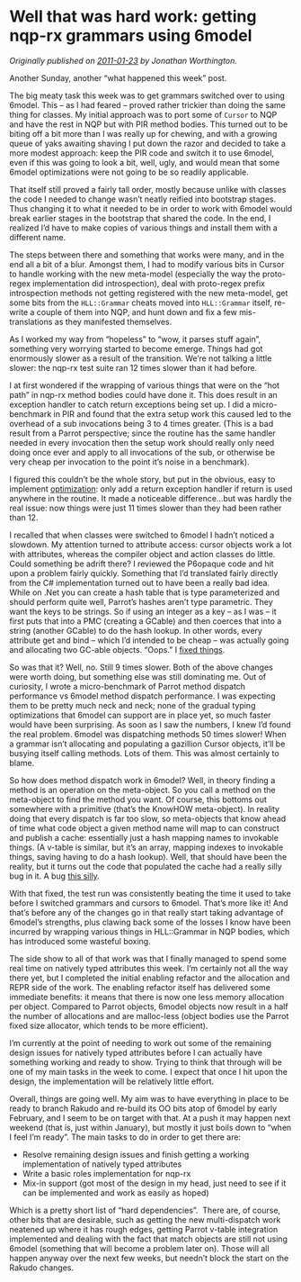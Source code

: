 # Well that was hard work: getting nqp-rx grammars using 6model
    
*Originally published on [2011-01-23](https://6guts.wordpress.com/2011/01/24/well-that-was-hard-work-getting-nqp-rx-grammars-using-6model/) by Jonathan Worthington.*

Another Sunday, another “what happened this week” post.

The big meaty task this week was to get grammars switched over to using 6model. This – as I had feared – proved rather trickier than doing the same thing for classes. My initial approach was to port some of `Cursor` to NQP and have the rest in NQP but with PIR method bodies. This turned out to be biting off a bit more than I was really up for chewing, and with a growing queue of yaks awaiting shaving I put down the razor and decided to take a more modest approach: keep the PIR code and switch it to use 6model, even if this was going to look a bit, well, ugly, and would mean that some 6model optimizations were not going to be so readily applicable.

That itself still proved a fairly tall order, mostly because unlike with classes the code I needed to change wasn’t neatly reified into bootstrap stages. Thus changing it to what it needed to be in order to work with 6model would break earlier stages in the bootstrap that shared the code. In the end, I realized I’d have to make copies of various things and install them with a different name.

The steps between there and something that works were many, and in the end all a bit of a blur. Amongst them, I had to modify various bits in Cursor to handle working with the new meta-model (especially the way the proto-regex implementation did introspection), deal with proto-regex prefix introspection methods not getting registered with the new meta-model, get some bits from the `HLL::Grammar` cheats moved into `HLL::Grammar` itself, re-write a couple of them into NQP, and hunt down and fix a few mis-translations as they manifested themselves.

As I worked my way from “hopeless” to “wow, it parses stuff again”, something very worrying started to become emerge. Things had got enormously slower as a result of the transition. We’re not talking a little slower: the nqp-rx test suite ran 12 times slower than it had before.

I at first wondered if the wrapping of various things that were on the “hot path” in nqp-rx method bodies could have done it. This does result in an exception handler to catch return exceptions being set up. I did a micro-benchmark in PIR and found that the extra setup work this caused led to the overhead of a sub invocations being 3 to 4 times greater. (This is a bad result from a Parrot perspective; since the routine has the same handler needed in every invocation then the setup work should really only need doing once ever and apply to all invocations of the sub, or otherwise be very cheap per invocation to the point it’s noise in a benchmark).

I figured this couldn’t be the whole story, but put in the obvious, easy to implement [optimization](https://github.com/raku/nqp-rx/commit/910fcac241d39254da0a5e9453cfc54c852bb3f2): only add a return exception handler if return is used anywhere in the routine. It made a noticeable difference…but was hardly the real issue: now things were just 11 times slower than they had been rather than 12.

I recalled that when classes were switched to 6model I hadn’t noticed a slowdown. My attention turned to attribute access: cursor objects work a lot with attributes, whereas the compiler object and action classes do little. Could something be adrift there? I reviewed the P6opaque code and hit upon a problem fairly quickly. Something that I’d translated fairly directly from the C# implementation turned out to have been a really bad idea. While on .Net you can create a hash table that is type parameterized and should perform quite well, Parrot’s hashes aren’t type parametric. They want the keys to be strings. So if using an integer as a key – as I was – it first puts that into a PMC (creating a GCable) and then coerces that into a string (another GCable) to do the hash lookup. In other words, every attribute get and bind – which I’d intended to be cheap – was actually going and allocating two GC-able objects. “Oops.” I [fixed things](https://github.com/raku/nqp-rx/commit/6a1bb2a2292977e5204c874d2566626c00e426c1).

So was that it? Well, no. Still 9 times slower. Both of the above changes were worth doing, but something else was still dominating me. Out of curiosity, I wrote a micro-benchmark of Parrot method dispatch performance vs 6model method dispatch performance. I was expecting them to be pretty much neck and neck; none of the gradual typing optimizations that 6model can support are in place yet, so much faster would have been surprising. As soon as I saw the numbers, I knew I’d found the real problem. 6model was dispatching methods 50 times slower! When a grammar isn’t allocating and populating a gazillion Cursor objects, it’ll be busying itself calling methods. Lots of them. This was almost certainly to blame.

So how does method dispatch work in 6model? Well, in theory finding a method is an operation on the meta-object. So you call a method on the meta-object to find the method you want. Of course, this bottoms out somewhere with a primitive (that’s the KnowHOW meta-object). In reality doing that every dispatch is far too slow, so meta-objects that know ahead of time what code object a given method name will map to can construct and publish a cache: essentially just a hash mapping names to invokable things. (A v-table is similar, but it’s an array, mapping indexes to invokable things, saving having to do a hash lookup). Well, that should have been the reality, but it turns out the code that populated the cache had a really silly bug in it. A bug [this silly](https://github.com/raku/nqp-rx/commit/5d9c6432693a8ad327ef9640543220add2cf8f4f).

With that fixed, the test run was consistently beating the time it used to take before I switched grammars and cursors to 6model. That’s more like it! And that’s before any of the changes go in that really start taking advantage of 6model’s strengths, plus clawing back some of the losses I know have been incurred by wrapping various things in HLL::Grammar in NQP bodies, which has introduced some wasteful boxing.

The side show to all of that work was that I finally managed to spend some real time on natively typed attributes this week. I’m certainly not all the way there yet, but I completed the initial enabling refactor and the allocation and REPR side of the work. The enabling refactor itself has delivered some immediate benefits: it means that there is now one less memory allocation per object. Compared to Parrot objects, 6model objects now result in a half the number of allocations and are malloc-less (object bodies use the Parrot fixed size allocator, which tends to be more efficient).

I’m currently at the point of needing to work out some of the remaining design issues for natively typed attributes before I can actually have something working and ready to show. Trying to think that through will be one of my main tasks in the week to come. I expect that once I hit upon the design, the implementation will be relatively little effort.

Overall, things are going well. My aim was to have everything in place to be ready to branch Rakudo and re-build its OO bits atop of 6model by early February, and I seem to be on target with that. At a push it may happen next weekend (that is, just within January), but mostly it just boils down to “when I feel I’m ready”. The main tasks to do in order to get there are:

- Resolve remaining design issues and finish getting a working implementation of natively typed attributes
- Write a basic roles implementation for nqp-rx
- Mix-in support (got most of the design in my head, just need to see if it can be implemented and work as easily as hoped)

Which is a pretty short list of “hard dependencies”.  There are, of course, other bits that are desirable, such as getting the new multi-dispatch work neatened up where it has rough edges, getting Parrot v-table integration implemented and dealing with the fact that match objects are still not using 6model (something that will become a problem later on). Those will all happen anyway over the next few weeks, but needn’t block the start on the Rakudo changes.
